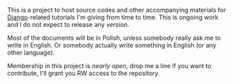 This is a project to host source codes and other accompanying materials for [Django](http://www.djangoproject.com/)-related tutorials I'm giving from time to time. This is ongoing work and I do not expect to release any _version_.

Most of the documents will be in Polish, unless somebody really ask me to write in English. Or somebody actually write something in English (or any other language).

Membership in this project is _nearly open_, drop me a line if you want to contribute, I'll grant you RW access to the repository.